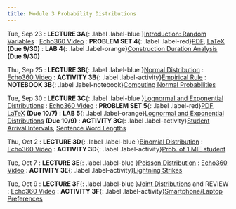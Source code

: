 ```yaml
---
title: Module 3 Probability Distributions
---
```


Tue, Sep 23
: **LECTURE 3A**{: .label .label-blue }[Introduction: Random Variables](/assets/lectures/M3-Probability-Distributions/M3a-Random-Variables-Handout.pdf)
  :  [Echo360 Video](https://echo360.org/lesson/G_cfa36933-c0df-42df-a2b7-d31e4be7f9a2_47c3b0d1-758e-4090-99ce-7fc3cdd96573_2025-09-23T13:00:00.000_2025-09-23T14:15:00.000/classroom?focus=Video)
: **PROBLEM SET 4**{: .label .label-red}[PDF](/assets/problem-sets/PS4.pdf), [LaTeX](/assets/problem-sets/PS4.tex)  **(Due 9/30)** 
: **LAB 4**{: .label .label-orange}[Construction Duration Analysis](https://colab.research.google.com/drive/10xTO42eiNHhDp4hN_BU8ZnZ6a5wYOozH?usp=sharing) **(Due 9/30)**

Thu, Sep 25
: **LECTURE 3B**{: .label .label-blue }[Normal Distribution](/assets/lectures/M3-Probability-Distributions/M3b-Normal-Distribution-Handout.pdf)
  :  [Echo360 Video](https://echo360.org/lesson/G_cfa36933-c0df-42df-a2b7-d31e4be7f9a2_47c3b0d1-758e-4090-99ce-7fc3cdd96573_2025-09-25T13:00:00.000_2025-09-25T14:15:00.000/classroom)
: **ACTIVITY 3B**{: .label .label-activity}[Empirical Rule](https://umamherst.instructure.com/courses/31233/external_tools/326)
: **NOTEBOOK 3B**{: .label .label-notebook}[Computing Normal Probabilities](https://colab.research.google.com/drive/1q6dtsA78AEVC3ujC3RjxmcmNC6HgYAkP?authuser=1#scrollTo=sLsHqFhtBb8S)  

Tue, Sep 30
: **LECTURE 3C**{: .label .label-blue }[Lognormal and Exponential Distributions](/assets/lectures/M3-Probability-Distributions/M3c-Lognormal-Exponential-Distributions-Handout.pdf)
  :  [Echo360 Video](https://echo360.org/lesson/G_cfa36933-c0df-42df-a2b7-d31e4be7f9a2_47c3b0d1-758e-4090-99ce-7fc3cdd96573_2025-09-30T13:00:00.000_2025-09-30T14:15:00.000/classroom)
: **PROBLEM SET 5**{: .label .label-red}[PDF](/assets/problem-sets/PS5.pdf), [LaTeX](/assets/problem-sets/PS5.tex)  **(Due 10/7)** 
: **LAB 5**{: .label .label-orange}[Lognormal and Exponential Distributions](https://colab.research.google.com/drive/1727IqavDdQUcwwVdrBBS1jgLWVCR69pc?usp=sharing) **(Due 10/9)**
: **ACTIVITY 3C**{: .label .label-activity}[Student Arrival Intervals](https://colab.research.google.com/drive/1qAR-O-jzhGqhWsheHCweYirYtyoVaSb6?usp=sharing), [Sentence Word Lengths](https://colab.research.google.com/drive/1zMYw05o2TYaS5JZ9mu-h-jSQvnEPH-ce?usp=sharing)


Thu, Oct 2
: **LECTURE 3D**{: .label .label-blue }[Binomial Distribution](/assets/lectures/M3-Probability-Distributions/M3d-Binomial-Distribution-Handout.pdf)
  :  [Echo360 Video](https://echo360.org/lesson/G_cfa36933-c0df-42df-a2b7-d31e4be7f9a2_47c3b0d1-758e-4090-99ce-7fc3cdd96573_2025-10-02T13:00:00.000_2025-10-02T14:15:00.000/classroom)
: **ACTIVITY 3D**{: .label .label-activity}[Prob. of 1 MIE student](https://docs.google.com/forms/d/e/1FAIpQLSed-fvO6JDD4wTrJZgJR_fZxKWXiOn7uBzykFTqSLIsBnMCOg/viewform?usp=dialog)

Tue, Oct 7
: **LECTURE 3E**{: .label .label-blue }[Poisson Distribution](/assets/lectures/M3-Probability-Distributions/M3e-Poisson-Distribution-Handout.pdf)
  :  [Echo360 Video](https://echo360.org/lesson/G_cfa36933-c0df-42df-a2b7-d31e4be7f9a2_47c3b0d1-758e-4090-99ce-7fc3cdd96573_2025-10-07T13:00:00.000_2025-10-07T14:15:00.000/classroom)
: **ACTIVITY 3E**{: .label .label-activity}[Lightning Strikes](https://claude.ai/public/artifacts/9fb8b17d-d00e-4b5c-9076-2a4231835f1c?fullscreen=true)

Tue, Oct 9
: **LECTURE 3F**{: .label .label-blue }[Joint Distributions](/assets/lectures/M3-Probability-Distributions/M3f-Joint-Distributions-Handout.pdf) and REVIEW
  :  [Echo360 Video](https://echo360.org/lesson/G_cfa36933-c0df-42df-a2b7-d31e4be7f9a2_47c3b0d1-758e-4090-99ce-7fc3cdd96573_2025-10-09T13:00:00.000_2025-10-09T14:15:00.000/classroom)
: **ACTIVITY 3F**{: .label .label-activity}[Smartphone/Laptop Preferences](https://docs.google.com/spreadsheets/d/1aoqXYKO0NqIf_Ai5fqFwajqwh5m13R7SPaGqpsvwVhA/edit?gid=1347214385#gid=1347214385)
